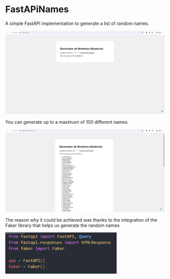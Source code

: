 # FastAPiNames

A simple FastAPI implementation to generate a list of random names.

![](imagenes/captura1.jpg)


You can generate up to a maximum of 100 different names.

![](/imagenes/captura2.jpg)

The reason why it could be achieved was thanks to the integration of the Faker library that helps us generate the random names

![](./imagenes/captura3.jpg)

